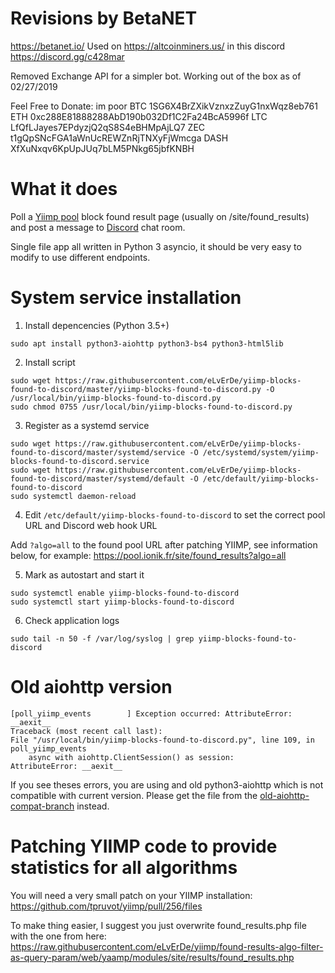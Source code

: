 
# Revisions by BetaNET 
https://betanet.io/
Used on
https://altcoinminers.us/
in this discord
https://discord.gg/c428mar

Removed Exchange API for a simpler bot.
Working out of the box as of 02/27/2019

Feel Free to Donate:
im poor
BTC 1SG6X4BrZXikVznxzZuyG1nxWqz8eb761
ETH 0xc288E81888288AbD190b032Df1C2Fa24BcA5996f
LTC LfQfLJayes7EPdyzjQ2qS8S4eBHMpAjLQ7
ZEC t1gQpSNcFGA1aWnUcREWZnRjTNXyFjWmcga
DASH XfXuNxqv6KpUpJUq7bLM5PNkg65jbfKNBH

# What it does

Poll a [Yiimp pool] block found result page (usually on /site/found\_results) and post a message to [Discord] chat room.


Single file app all written in Python 3 asyncio, it should be very easy to modify to use different endpoints.


# System service installation

1. Install depencencies (Python 3.5+)
```
sudo apt install python3-aiohttp python3-bs4 python3-html5lib
```

2. Install script
```
sudo wget https://raw.githubusercontent.com/eLvErDe/yiimp-blocks-found-to-discord/master/yiimp-blocks-found-to-discord.py -O /usr/local/bin/yiimp-blocks-found-to-discord.py
sudo chmod 0755 /usr/local/bin/yiimp-blocks-found-to-discord.py
```

3. Register as a systemd service
```
sudo wget https://raw.githubusercontent.com/eLvErDe/yiimp-blocks-found-to-discord/master/systemd/service -O /etc/systemd/system/yiimp-blocks-found-to-discord.service 
sudo wget https://raw.githubusercontent.com/eLvErDe/yiimp-blocks-found-to-discord/master/systemd/default -O /etc/default/yiimp-blocks-found-to-discord
sudo systemctl daemon-reload
```

4. Edit `/etc/default/yiimp-blocks-found-to-discord` to set the correct pool URL and Discord web hook URL

Add `?algo=all` to the found pool URL after patching YIIMP, see information below, for example:
https://pool.ionik.fr/site/found_results?algo=all

5. Mark as autostart and start it
```
sudo systemctl enable yiimp-blocks-found-to-discord
sudo systemctl start yiimp-blocks-found-to-discord
```

6. Check application logs
```
sudo tail -n 50 -f /var/log/syslog | grep yiimp-blocks-found-to-discord
```

[Yiimp pool]: https://github.com/tpruvot/yiimp
[Discord]: https://discordapp.com

# Old aiohttp version

```
[poll_yiimp_events        ] Exception occurred: AttributeError: __aexit__
Traceback (most recent call last):
File "/usr/local/bin/yiimp-blocks-found-to-discord.py", line 109, in poll_yiimp_events
    async with aiohttp.ClientSession() as session:
AttributeError: __aexit__
```

If you see theses errors, you are using and old python3-aiohttp which is not compatible with current version.
Please get the file from the [old-aiohttp-compat-branch] instead.

[old-aiohttp-compat-branch]: https://github.com/eLvErDe/yiimp-blocks-found-to-discord/tree/old-aiohttp-compat

# Patching YIIMP code to provide statistics for all algorithms

You will need a very small patch on your YIIMP installation: https://github.com/tpruvot/yiimp/pull/256/files

To make thing easier, I suggest you just overwrite found_results.php file with the one from here: https://raw.githubusercontent.com/eLvErDe/yiimp/found-results-algo-filter-as-query-param/web/yaamp/modules/site/results/found_results.php
